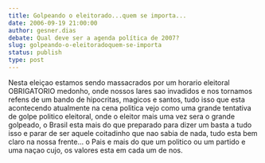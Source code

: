 ```yaml
---
title: Golpeando o eleitorado...quem se importa...
date: 2006-09-19 21:00:00
author: gesner.dias
debate: Qual deve ser a agenda política de 2007?
slug: golpeando-o-eleitoradoquem-se-importa
status: publish 
type: post
---
```


Nesta eleiçao estamos sendo massacrados por um horario eleitoral OBRIGATORIO medonho, onde nossos lares sao invadidos e nos tornamos refens de um bando de hipocritas, magicos e santos, tudo isso que esta acontecendo atualmente na cena politica vejo como uma grande tentativa de golpe politico eleitoral, onde o eleitor mais uma vez sera o grande golpeado, o Brasil esta mais do que preparado para dizer um basta a tudo isso e parar de ser aquele coitadinho que nao sabia de nada, tudo esta bem claro na nossa frente... o Pais e mais do que um politico ou um partido e uma naçao cujo, os valores esta em cada um de nos.
